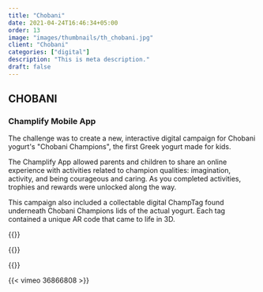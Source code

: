 ```yaml
---
title: "Chobani"
date: 2021-04-24T16:46:34+05:00
order: 13
image: "images/thumbnails/th_chobani.jpg"
client: "Chobani"
categories: ["digital"]
description: "This is meta description."
draft: false
---
```


## CHOBANI

### Champlify Mobile App

The challenge was to create a new, interactive digital campaign for Chobani yogurt's "Chobani Champions",  the first Greek yogurt made for kids.

The Champlify App allowed parents and children to share an online experience with activities related to champion qualities: imagination, activity, and being courageous and caring. As you completed activities, trophies and rewards were unlocked along the way.

This campaign also included a collectable digital ChampTag found underneath Chobani Champions lids of the actual yogurt. Each tag contained a unique AR code that came to life in 3D.  

{{<img-responsive src="/images/portfolio/chobani/CHOBANI_BILLBOARD_01-4.jpg">}}

{{<img-responsive src="/images/portfolio/chobani/Chobani-Champions-site-B1.jpg">}}

{{<img-responsive src="/images/portfolio/chobani/chobaniChampions_image_2_580.jpg">}}

{{< vimeo 36866808 >}}
